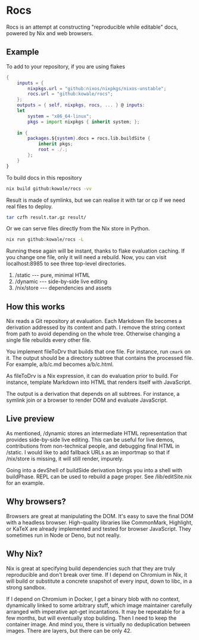 # Rocs

Rocs is an attempt at constructing
"reproducible while editable" docs,
powered by Nix and web browsers.

## Example

To add to your repository,
if you are using flakes

```nix
{
    inputs = {
        nixpkgs.url = "github:nixos/nixpkgs/nixos-unstable";
        rocs.url = "github:kowale/rocs";
    };
    outputs = { self, nixpkgs, rocs, ... } @ inputs:
    let
        system = "x86_64-linux";
        pkgs = import nixpkgs { inherit system; };
        
    in {
        packages.${system}.docs = rocs.lib.buildSite {
            inherit pkgs;
            root = ./.;
        };
    }
}
```

To build docs in this repository

```sh
nix build github:kowale/rocs -vv
```

Result is made of symlinks,
but we can realise it with tar or cp
if we need real files to deploy.

```sh
tar czfh result.tar.gz result/
```

Or we can serve files directly
from the Nix store in Python.

```sh
nix run github:kowale/rocs -L
```

Running these again will be instant,
thanks to flake evaluation caching.
If you change one file,
only it will need a rebuild.
Now, you can visit localhost:8985
to see three top-level directories.

1. /static --- pure, minimal HTML
2. /dynamic --- side-by-side live editing
3. /nix/store --- dependencies and assets

## How this works

Nix reads a Git repository at evaluation.
Each Markdown file becomes a derivation
addressed by its content and path.
I remove the string context from path
to avoid depending on the whole tree.
Otherwise changing a single file
rebuilds every other file.

You implement fileToDrv
that builds that one file.
For instance, run `cmark` on it.
The output should be a directory subtree
that contains the processed file.
For example, a/b/c.md becomes a/b/c.html.

As fileToDrv is a Nix expression,
it can do evaluation prior to build.
For instance, template Markdown into HTML
that renders itself with JavaScript.

The output is a derivation
that depends on all subtrees.
For instance, a symlink join
or a browser to render DOM
and evaluate JavaScript.

## Live preview

As mentioned, /dynamic stores
an intermediate HTML representation
that provides side-by-side live editing.
This can be useful for live demos,
contributions from non-technical people,
and debugging final HTML in /static.
I would like to add fallback URLs as an importmap
so that if /nix/store is missing,
it will still render, impurely.

Going into a devShell of buildSide derivation
brings you into a shell with buildPhase.
REPL can be used to rebuild a page proper.
See /lib/editSite.nix for an example.

## Why browsers?

Browsers are great at manipulating the DOM.
It's easy to save the final DOM with a headless browser.
High-quality libraries like CommonMark, Highlight, or KaTeX
are already implemented and tested for browser JavaScript.
They sometimes run in Node or Deno, but not really.

## Why Nix?

Nix is great at specifying build dependencies
such that they are truly reproducible
and don't break over time.
If I depend on Chromium in Nix,
it will build or substitute
a concrete snapshot of every input,
down to libc, in a strong sandbox.

If I depend on Chromium in Docker,
I get a binary blob with no context,
dynamically linked to some arbitrary stuff,
which image maintainer carefully arranged
with imperative apt-get incantations.
It may be repeatable for a few months,
but will eventually stop building.
Then I need to keep the container image.
And mind you, there is virtually no deduplication between images.
There are layers, but there can be only 42.

